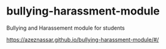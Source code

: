 # bullying-harassment-module
Bullying and Harassement module for students

https://azeznassar.github.io/bullying-harassment-module/#/

